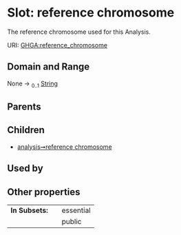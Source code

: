 
# Slot: reference chromosome


The reference chromosome used for this Analysis.

URI: [GHGA:reference_chromosome](https://w3id.org/GHGA/reference_chromosome)


## Domain and Range

None &#8594;  <sub>0..1</sub> [String](types/String.md)

## Parents


## Children

 *  [analysis➞reference chromosome](analysis_reference_chromosome.md)

## Used by


## Other properties

|  |  |  |
| --- | --- | --- |
| **In Subsets:** | | essential |
|  | | public |


